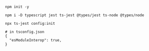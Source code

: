 ```shell
npm init -y
```
````shell
npm i -D typescript jest ts-jest @types/jest ts-node @types/node  
````
````shell
npx ts-jest config:init
````

```shell
# in tsconfig.json
{
  "esModuleInterop": true,
}

```

